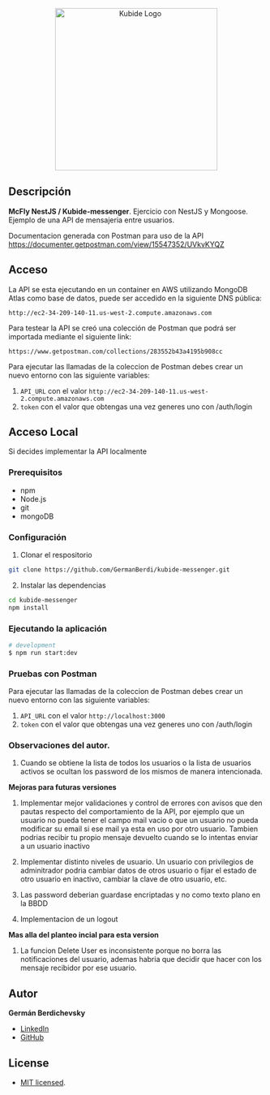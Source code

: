 <p align="center">
  <a href="https://kubide.es/" target="blank"><img src="https://kubide.es/wp-content/uploads/2016/06/logotipo-blanco-300.png" width="320" alt="Kubide Logo" /></a>
</p>

## Descripción

**McFly NestJS / Kubide-messenger**. Ejercicio con NestJS y Mongoose. Ejemplo de una API de mensajeria entre usuarios.

Documentacion generada con Postman para uso de la API
https://documenter.getpostman.com/view/15547352/UVkvKYQZ

## Acceso

La API se esta ejecutando en un container en AWS utilizando MongoDB Atlas como base de datos, puede ser accedido en la siguiente DNS pública:
```
http://ec2-34-209-140-11.us-west-2.compute.amazonaws.com
```

Para testear la API se creó una colección de Postman que podrá ser importada mediante el siguiente link:
```
https://www.getpostman.com/collections/283552b43a4195b908cc
```

Para ejecutar las llamadas de la coleccion de Postman debes crear un nuevo entorno con las siguiente variables:

1. `API_URL` con el valor `http://ec2-34-209-140-11.us-west-2.compute.amazonaws.com`
2. `token` con el valor que obtengas una vez generes uno con /auth/login  



## Acceso Local

Si decides implementar la API localmente

### Prerequisitos
- npm
- Node.js
- git
- mongoDB

### Configuración
1. Clonar el respositorio
```bash
git clone https://github.com/GermanBerdi/kubide-messenger.git
```
2. Instalar las dependencias
```bash
cd kubide-messenger
npm install
```

### Ejecutando la aplicación

```bash
# development
$ npm run start:dev
```

### Pruebas con Postman
Para ejecutar las llamadas de la coleccion de Postman debes crear un nuevo entorno con las siguiente variables:

1. `API_URL` con el valor `http://localhost:3000`
2. `token` con el valor que obtengas una vez generes uno con /auth/login  

### Observaciones del autor.

1. Cuando se obtiene la lista de todos los usuarios o la lista de usuarios activos se ocultan los password de los mismos de manera intencionada.

**Mejoras para futuras versiones**
1. Implementar mejor validaciones y control de errores con avisos que den pautas respecto del comportamiento de la API, por ejemplo que un usuario no pueda tener el campo mail vacio o que un usuario no pueda modificar su email si ese mail ya esta en uso por otro usuario. Tambien podrias recibir tu propio mensaje devuelto cuando se lo intentas enviar a un usuario inactivo

2. Implementar distinto niveles de usuario. Un usuario con privilegios de adminitrador podria cambiar datos de otros usuario o fijar el estado de otro usuario en inactivo, cambiar la clave de otro usuario, etc.

3. Las password deberian guardase encriptadas y no como texto plano en la BBDD

4. Implementacion de un logout

**Mas alla del planteo incial para esta version**
1. La funcion Delete User es inconsistente porque no borra las notificaciones del usuario, ademas habria que decidir que hacer con los mensaje recibidor por ese usuario. 

## Autor

**Germán Berdichevsky**

- [LinkedIn](https://www.linkedin.com/in/germanberdi/)
- [GitHub](https://github.com/GermanBerdi/)

## License
- [MIT licensed](LICENSE).
